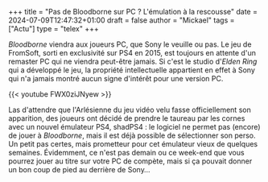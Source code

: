 +++
title = "Pas de Bloodborne sur PC ? L'émulation à la rescousse"
date = 2024-07-09T12:47:32+01:00
draft = false
author = "Mickael"
tags = ["Actu"]
type = "telex"
+++

*Bloodborne* viendra aux joueurs PC, que Sony le veuille ou pas. Le jeu de FromSoft, sorti en exclusivité sur PS4 en 2015, est toujours en attente d'un remaster PC qui ne viendra peut-être jamais. Si c'est le studio d'*Elden Ring* qui a développé le jeu, la propriété intellectuelle appartient en effet à Sony qui n'a jamais montré aucun signe d'intérêt pour une version PC.

{{< youtube FWX0ziJNyew >}} 

Las d'attendre que l'Arlésienne du jeu vidéo velu fasse officiellement son apparition, des joueurs ont décidé de prendre le taureau par les cornes avec un nouvel émulateur PS4, shadPS4 : le logiciel ne permet pas (encore) de jouer à *Bloodborne*, mais il est déjà possible de sélectionner son perso. Un petit pas certes, mais prometteur pour cet émulateur vieux de quelques semaines. Évidemment, ce n'est pas demain ou ce week-end que vous pourrez jouer au titre sur votre PC de compète, mais si ça pouvait donner un bon coup de pied au derrière de Sony…